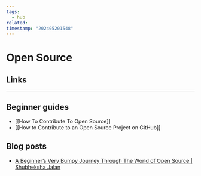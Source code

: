 ```yaml
---
tags:
  - hub
related: 
timestamp: "202405201548"
---
```

# Open Source

## Links

---
## Beginner guides
- [[How To Contribute To Open Source]]
- [[How to Contribute to an Open Source Project on GitHub]]

## Blog posts
- [A Beginner’s Very Bumpy Journey Through The World of Open Source | Shubheksha Jalan](https://www.freecodecamp.org/news/a-beginners-very-bumpy-journey-through-the-world-of-open-source-4d108d540b39/)